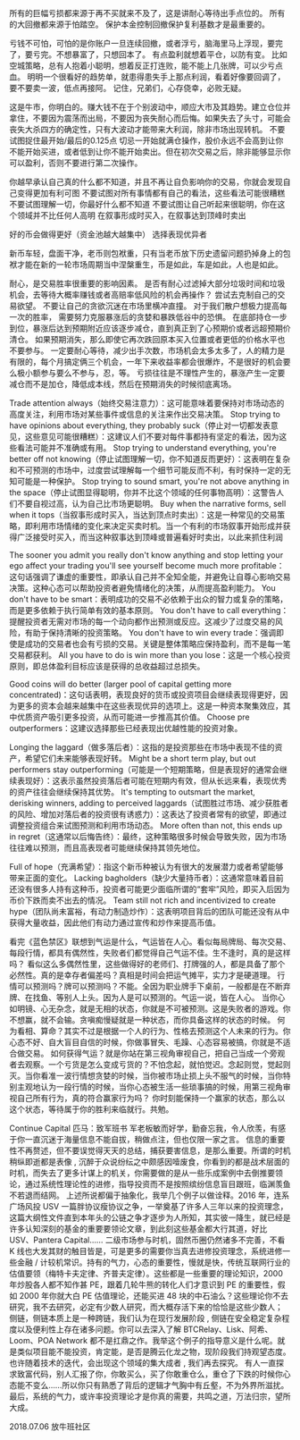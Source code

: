 所有的巨幅亏损都来源于再不买就来不及了，这是讲耐心等待出手点位的。
所有的大回撤都来源于怕踏空。
保护本金控制回撤保护复利基数才是最重要的。

亏钱不可怕，可怕的是你账户一旦连续回撤，或者浮亏，脑海里马上浮现，要完了，要亏完。不想暴富了，只想回本了。
有点盈利就想着平仓，以防有变。
比如空城策略，总有人抱着小聪明，想着反正打连败，能不能上几张牌，可以少亏点血。
明明一个很看好的趋势单，就患得患失手上那点利润，看着好像要回调了，要不要卖一波，低点再接阿。
记住，兄弟们，心存侥幸，必败无疑。

这是牛市，你明白的。赚大钱不在于个别波动中，顺应大市及其趋势。建立仓位并拿住，不要因为震荡而出局，不要因为丧失耐心而后悔。如果失去了头寸，可能会丧失大杀四方的确定性，只有大波动才能带来大利润，除非市场出现转机。
不要试图捉住最开始/最后的0.125点
切忌一开始就满仓操作，股价永远不会高到让你不能开始买进，或者低到让你不能开始卖出。但在初次交易之后，除非能够显示你可以盈利，否则不要进行第二次操作。

你越早承认自己真的什么都不知道，并且不再让自负影响你的交易，你就会发现自己变得更加有利可图
不要试图对所有事情都有自己的看法，这些看法可能很糟糕
不要试图理解一切，你最好什么都不知道
不要试图让自己听起来很聪明，你在这个领域并不比任何人高明
在叙事形成时买入，在叙事达到顶峰时卖出

好的币会做得更好（资金池越大越集中）
选择表现优异者

新币车轻，盘面干净，老币则包袱重，只有当老币放下历史遗留问题扔掉身上的包袱才能在新的一轮市场周期当中涅槃重生，币是如此，车是如此，人也是如此。

耐心，是交易胜率很重要的影响因素。
是否有耐心过滤掉大部分垃圾时间和垃圾机会，去等待大概率赚钱或者高赔率低风险的机会再操作？
尝试去克制自己的交易欲望。
不要让自己的贪欲沉迷在市场里横冲直撞。
对于我们散户想极力提高每一次的胜率，
需要努力克服暴涨后的贪婪和暴跌低谷中的恐惧。
在底部持仓一步到位，暴涨后达到预期附近应该逐步减仓，直到真正到了心预期价或者远超预期价清仓。
如果预期消失，那么即使它再次跌回原本买入位置或者更低的价格水平也不要参与。
一定要耐心等待，减少出手次数，市场机会太多太多了，人的精力是有限的，每个月搞定俩三个机会，一年下来收益率都会很爆炸，不是很好的机会要么极小额参与要么不参与，忍，等。
亏损往往是不理性产生的，暴涨产生一定要减仓而不是加仓，降低成本线，然后在预期消失的时候彻底离场。

Trade attention always（始终交易注意力）：这可能意味着要保持对市场动态的高度关注，利用市场对某些事件或信息的关注来作出交易决策。
Stop trying to have opinions about everything, they probably suck（停止对一切都发表意见，这些意见可能很糟糕）：这建议人们不要对每件事都持有坚定的看法，因为这些看法可能并不准确或有用。
Stop trying to understand everything, you're better off not knowing（停止试图理解一切，你不知道反而更好）：这表明在复杂和不可预测的市场中，过度尝试理解每一个细节可能反而不利，有时保持一定的无知可能是一种保护。
Stop trying to sound smart, you're not above anything in the space（停止试图显得聪明，你并不比这个领域的任何事物高明）：这警告人们不要自视过高，认为自己比市场更聪明。
Buy when the narrative forms, sell when it tops（当叙事形成时买入，当达到顶点时卖出）：这是一种常见的交易策略，即利用市场情绪的变化来决定买卖时机。当一个有利的市场叙事开始形成并获得广泛接受时买入，而当这种叙事达到顶峰或普遍看好时卖出，以此来抓住利润

The sooner you admit you really don't know anything and stop letting your ego affect your trading you'll see yourself become much more profitable：这句话强调了谦虚的重要性，即承认自己并不全知全能，并避免让自尊心影响交易决策。这种心态可以帮助投资者避免情绪化的决策，从而提高盈利能力。
You don't have to be smart：表明成功的交易不必依赖于出众的智力或复杂的策略，而是更多依赖于执行简单有效的基本原则。
You don't have to call everything：提醒投资者无需对市场的每一个动向都作出预测或反应。这减少了过度交易的风险，有助于保持清晰的投资策略。
You don't have to win every trade：强调即使是成功的交易者也会有亏损的交易。关键是整体策略应保持盈利，而不是每一笔交易都获利。
All you have to do is win more than you lose：这是一个核心投资原则，即总体盈利目标应该是获得的总收益超过总损失。

Good coins will do better (larger pool of capital getting more concentrated)：这句话表明，表现良好的货币或投资项目会继续表现得更好，因为更多的资本会越来越集中在这些表现优异的选项上。这是一种资本聚集效应，其中优质资产吸引更多投资，从而可能进一步推高其价值。
Choose pre outperformers：这建议选择那些已经表现出优越性能的投资对象。

Longing the laggard（做多落后者）：这指的是投资那些在市场中表现不佳的资产，希望它们未来能够表现好转。
Might be a short term play, but out performers stay outperforming（可能是一个短期策略，但是表现好的通常会继续表现好）：这表示虽然投资落后者可能在短期内有效，但从长远来看，表现优秀的资产往往会继续保持其优势。
It's tempting to outsmart the market, derisking winners, adding to perceived laggards（试图胜过市场、减少获胜者的风险、增加对落后者的投资很有诱惑力）：这表达了投资者常有的欲望，即通过调整投资组合来试图预测和利用市场动态。
More often than not, this ends up in regret（这通常以后悔告终）：最终，这种策略很多时候会导致失败，因为市场往往难以预测，而且高表现者可能继续保持其领先地位。

Full of hope（充满希望）：指这个新币种被认为有很大的发展潜力或者希望能够带来正面的变化。
Lacking bagholders（缺少大量持币者）：这通常意味着目前还没有很多人持有这种币，投资者可能更少面临所谓的“套牢”风险，即买入后因为币价下跌而卖不出去的情况。
Team still not rich and incentivized to create hype（团队尚未富裕，有动力制造炒作）：这表明项目背后的团队可能还没有从中获得大量收益，因此他们有动力通过宣传和炒作来提高币值。

看完《蓝色禁区》联想到气运是什么，气运皆在人心。看似每局牌局、每次交易、每段行情，都具有偶然性，失败者们都觉得自己气运不佳。生不逢时，真的是这样吗？
看似这么多偶然性里，这些做得好的老师们、打牌强的人，都是具备了那个必然性。真的是幸存者偏差吗？真相是时间会把运气摊平，实力才是硬道理。
行情可以预测吗？牌可以预测吗？不能。全因为职业牌手下桌前，一般都是在不断弃牌、在找鱼、等别人上头。因为人是可以预测的。气运一说，皆在人心。
当你心如明镜、心无杂念，就是无相的状态，你就是不可被预测。这是失败者的游戏。你不想赢，就不会输。贪嗔痴慢疑就是一种状态，而你具备这样的状态的时候。
何为看相、算命？其实不过是根据一个人的行为、性格去预测这个人未来的行为。你心态不好、自大盲目自信的时候，你做事冒失、毛躁、心态容易被搞，你就是不适合做交易。
如何获得气运？就是你站在第三视角审视自己，把自己当成一个旁观者去观察。一个亏货是怎么变成亏货的？不怕念起，就怕觉迟。念起则觉，觉起则灭。当你看准一波行情想贪婪的时候，当你被市场止损上头不服气的时候，当你特别主观地认为一段行情的时候，当你心态被生活一些琐事搞的时候，用第三视角审视自己所有行为，真的符合赢家行为吗？
你时刻能保持一个赢家的状态，那么以这个状态，等待属于你的胜利来临就行。共勉。

Continue Capital 匹马：致军班书
军老板敏而好学，勤奋忘我，令人欣羡，有感于你一直沉迷于海量信息不能自拔，稍做点注，但也仅限一家之言。
信息的重要性不再赘述，但不要误觉得天天的总结，捕获要害信息，是那么重要。所谓的时机稍纵即逝都是表像 , 沉醉于众说纷纭之中颇感因噎废食，你看到的都是战术层面的时机，而失去了更多计谋上的机关，你需要做的是从一些乐成案例中去倒推要领论，通过系统性理论性的进修，指导投资而不是按照缤纷信息盲目跟班，临渊羡鱼不若退而结网。
上述所说都偏于抽象化，我举几个例子以做诠释。2016 年，连系广场风投 USV 一篇胖协议瘦协议之争，一举奠基了许多人三年以来的投资理念，这篇大纲性文件直到本年头的公链之争才逐步为人所知，其实彼一降生，就已经是许多认知深刻的基金的重要要领论文章，到此刻这些基金都大行其道，好比 USV、Pantera Capital……
二级市场参与时机，固然币圈仍然诸多不完善，不看 K 线也大发其财的触目皆是，可是更多的需要你当真去进修投资理念，系统进修一些金融 / 计较机常识。持有的气力，心态的重要性，慢就是快，传统互联网行业的估值要领（梅特卡夫定律、齐普夫定律）。这些都是一些重要的理论知识，2000 年炒股各人都不知作甚 PE，跟着几轮牛熊的转化人们才意识到 PE 的重要性，假如 2000 年你就大白 PE 估值理论，还能买进 48 块的中石油么？这些理论你不去研究，我不去研究，必定有少数人研究，而大概存活下来的恰恰是这些少数人；
侧链，侧链本质上是一种跨链，我们认为在现行发展阶段 , 侧链在安全稳定复杂程度以及便利性上存在诸多问题。你可以去深入了解 BTCRelay、Lisk、阿希、Loom、POA Network 都不是扛鼎之作。我举这个例子的指导意义是什么呢。就是类似项目能不能投资，肯定能，是否是腾云化龙之物，现阶段我们持观望态度。也许随着技术的迭代，会出现这个领域的集大成者 , 我们再去探究。
有人一直探求致富代码，别人汇报了你，你敢买么，买了你敢重仓么，重仓了下跌的时候你心态能不变么……所以你只有熟悉了背后的逻辑才气胸中有丘壑，不为外界所滋扰。
最后，系统的气力，或许率投资理论才是你真的需要，共鸣之道，万法归宗，望所大成。

2018.07.06 
放牛班社区